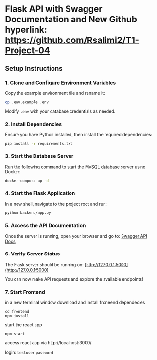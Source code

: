 # Flask API with Swagger Documentation and New Github hyperlink: https://github.com/Rsalimi2/T1-Project-04

## Setup Instructions

### 1. Clone and Configure Environment Variables
Copy the example environment file and rename it:
```sh
cp .env.example .env
```
Modify `.env` with your database credentials as needed.

### 2. Install Dependencies
Ensure you have Python installed, then install the required dependencies:
```sh
pip install -r requirements.txt
```

### 3. Start the Database Server
Run the following command to start the MySQL database server using Docker:
```sh
docker-compose up -d
```

### 4. Start the Flask Application
In a new shell, navigate to the project root and run:
```sh
python backend/app.py
```

### 5. Access the API Documentation
Once the server is running, open your browser and go to:
[Swagger API Docs](http://localhost:5000/apidocs/#/)

### 6. Verify Server Status
The Flask server should be running on:
[http://127.0.0.1:5000](http://127.0.0.1:5000)

You can now make API requests and explore the available endpoints!

### 7. Start Frontend
in a new terminal window download and install froneend dependecies
```
cd frontend
npm install
```
start the react app
```
npm start
```

access react app via http://localhost:3000/

login:
`testuser`
`password`
